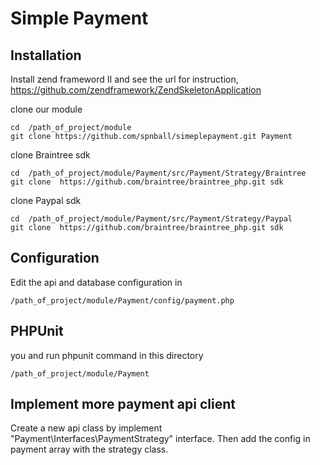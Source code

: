 Simple Payment
=======================


Installation
------------
Install zend frameword II and see the url for instruction, 
https://github.com/zendframework/ZendSkeletonApplication
    
clone our module

    cd  /path_of_project/module
    git clone https://github.com/spnball/simeplepayment.git Payment
    
clone Braintree sdk

    cd  /path_of_project/module/Payment/src/Payment/Strategy/Braintree
    git clone  https://github.com/braintree/braintree_php.git sdk
    
clone Paypal sdk

    cd  /path_of_project/module/Payment/src/Payment/Strategy/Paypal
    git clone  https://github.com/braintree/braintree_php.git sdk
    
Configuration
-------------
Edit the api and database configuration in 

    /path_of_project/module/Payment/config/payment.php
    
PHPUnit
-------
you and run phpunit command in this directory

    /path_of_project/module/Payment
    
Implement more payment api client
---------------------------------
Create a new api class by implement "Payment\Interfaces\PaymentStrategy" interface. Then add the config in payment array with the strategy class.     
